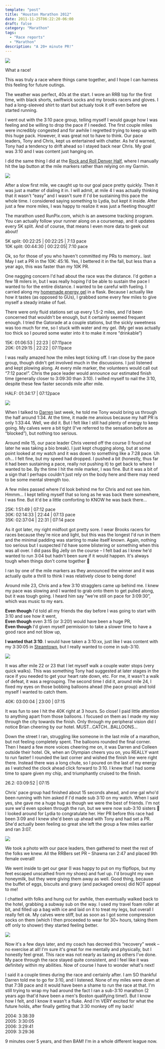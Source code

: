 ```yaml
---
template: "post"
title: "Houston Marathon 2012"
date: 2011-11-25T06:22:20-06:00
draft: false
category: "Marathon"
tags:
  - "Race reports"
  - "Marathon"
description: "A 20+ minute PR!"
---
```




![](/media/2011/11/40YearMarathonRightColumnLogo.gif)

What a race!

This was truly a race where things came together, and I hope I can harness this feeling for future outings. 

The weather was perfect, 40s at the start. I wore an RRB top for the first time, with black shorts, swiftwick socks and my brooks racers and gloves. I had a long-sleeved shirt to start but actualy took it off even before we started running. 

I went out with the 3:10 pace group, telling myself I would gauge how I was feeling and be willing to drop the pace if I needed. The first couple miles were incredibly congested and for awhile I regretted trying to keep up with this huge pack. However, it was great not to have to think. Our pace leaders, Tony and Chris, kept us entertained with chatter. As he'd warned, Tony had a tendency to drift ahead so I stayed back near Chris. My goal was 3:10 and I was content just hanging on.

I did the same thing I did at the [Rock and Roll Denver Half](/posts/2011-10-rock-and-roll-denver-half-marathon-race-report/), where I manually hit the lap button at the mile markers rather than relying on my Garmin. 

![](/media/2012/01/Garmin-Training-Center®1.png)

After a slow first mile, we caught up to our goal pace pretty quickly. Then it was just a matter of dialing it in. I will admit, at mile 4 I was actually thinking that it wasn't &#8220;easy&#8221; and I wasn't sure if I'd be sustaining this pace the whole time. I considered saying something to Lydia, but kept it inside. After just a few more miles, I was happy to realize it was just a fleeting thought!

The marathon used RunPix.com, which is an awesome tracking program. You can actually follow your runner along on a coursemap, and it updates every 5K split. And of course, that means I even more data to geek out about!

5K split: 00:22:25 | 00:22:25 | 7:13 pace  
10K split: 00:44:30 | 00:22:05| 7:10 pace

Ok, so for those of you who haven't committed my PRs to memory.. last May I set a PR in the 10K: 45:16. Yes, I bettered it in the fall, but less than a year ago, this was faster than my 10K PR.

One nagging concern I'd had about the race was the distance. I'd gotten a few 18 milers in, but I was really hoping I'd be able to sustain the pace I wanted to for the entire distance. I wanted to be careful with fueling. I carried along my [homemade energy gel](http://www.nomeatathlete.com/homemade-energy-gel-chia/) in a flask. Because I actually like how it tastes (as opposed to GUs), I grabbed some every few miles to give myself a steady intake of fuel.

There were only fluid stations set up every 1.5-2 miles, and I'd been concerned that wouldn't be enough, but it certainly seemed frequent enough. I tried the Gatorade at a couple stations, but the sickly sweetness was too much for me, so I stuck with water and my gel. (My gel was actually too thick so I poured some water into it to make it more &#8220;drinkable&#8221;)

15K: 01:06:53 | 22:23 | 07:11pace  
20K: 01:29:15 | 22:22 | 07:11pace

I was really amazed how the miles kept ticking off. I ran close by the pace group, though didn't get involved much in the discussions. I just listened and kept plowing along. At every mile marker, the volunteers would call out &#8220;7:12 pace!&#8221;. Chris the pace leader would announce our estimated finish time (generally closer to 3:09:30 than 3:10). I willed myself to nail the 3:10, despite these few faster seconds mile after mile.

HALF: 01:34:17 | 07:12pace

![](h/media/2012/01/run.png)

When I talked to <a href="/posts/2012-01-a-workout-and-planning-for-2012/">Darren</a> last week, he told me Tony would bring us through the half around 1:34. At the time, it made me anxious because my half PR is only 1:33:44. Well, we did it. But I felt like I still had plenty of energy to keep going. My calves were a bit tight (I've referred to the sensation before as &#8220;blocked&#8221;), but nothing too serious. 

Around mile 15, our pace leader Chris veered off the course (I found out later he was taking a bio break). I just kept chugging along, but at some point looked at my watch and it was down to something like a 7:28 pace. Uh oh&#8230; I felt fine, but my speed had dropped. I pushed a bit (honestly, thus far it had been sustaining a pace, really not pushing it) to get back to where I wanted to be. By the time I hit the mile marker, I was fine. But it was a bit of a sign that I perhaps couldn't just rely on the body here and there may need to be some mental strength too. 

A few miles passed where I'd look behind me for Chris and not see him. Hmmm&#8230; I kept telling myself that so long as he was back there somewhere, I was fine. But it'd be a little comforting to KNOW he was back there&#8230;

25K: 1:51:49 | 07:12 pace  
30K: 02:14:33 | 22:44 | 07:13 pace  
35K: 02:37:04 | 22:31 | 07:14 pace

As it got later, my right midfoot got pretty sore. I wear Brooks racers for races because they're nice and light, but this was the longest I'd run in them and the minimal padding was starting to make itself known. Again, nothing too serious but I suspected I'd have some blistering or something when this was all over. I did pass Big Jelly on the course &#8211; I felt bad as I knew he'd wanted to run 3:04 but hadn't been sure if it would happen. It's always tough when things don't come together 🙁

I ran by one of the mile markers as they announced the winner and it was actually quite a thrill to think I was relatively close to being done!

Around mile 23, Chris and a few 3:10 stragglers came up behind me. I knew my pace was slowing and I wanted to grab onto them to get pulled along, but it was tough going. I heard him say &#8220;we're still on pace for 3:09:30&#8221;, which was music to my ears. 

**Even though** I'd told all my friends the day before I was going to start with 3:10 and see how it went,  
**Even though** even 3:15 (or 3:20!) would have been a huge PR,  
**Even though** I'd given myself permission to take a slower time to have a good race and not blow up,

**I wanted that 3:10**. I would have taken a 3:10:xx, just like I was content with my 3:30:05 in [Steamtown](http://www.afhill.com/gothedistance/2005/10/steamtown-race-report/), but I really wanted to come in sub-3:10. 

![](/media/2012/01/45-1-1.png)

It was after mile 22 or 23 that I let myself walk a couple water stops (very quick walks). This was something Tony had suggested at later stages in the race if you needed to get your heart rate down, etc. For me, it wasn't a walk of defeat, it was a regrouping. The second time I did it, around mile 24, I fixed my eyes on those bobbing balloons ahead (the pace group) and told myself I wanted to catch them. 

40K: 03:00:04 | 23:00 | 07:15

It was fun to see I hit the 40K right at 3 hours. So close! I paid little attention to anything apart from those balloons. I focused on them as I made my way through the city towards the finish. Only through my peripheral vision did I notice Brian cheering by our hotel. MUST&#8230;CATCH&#8230;BALLOONS&#8230;

Down the street I ran, struggling like someone in the last mile of a marathon, but not feeling completely spent. The balloons rounded the final corner. Then I heard a few more voices cheering me on, it was Darren and Colleen outside their hotel. Ok, when an Olympian cheers you on, you REALLY want to run faster! I rounded the last corner and wished the finish line were right there. Instead there was a long chute, so I poured on the last of my energy as I watched the clock ahead click forward to 3:10. I knew that I had some time to spare given my chip, and triumphantly cruised to the finish. 

26.2: 03:09:52 | 07:15

Chris' pace group had finished about 15 seconds ahead, and one gal who'd been running with him asked if I'd made sub 3:10 on my watch. When I said yes, she gave me a huge hug as though we were the best of friends. I'm not sure we'd even spoken through the run, but we were now sub-3:10 sisters 🙂 I looked around for Lydia to congratulate her. Her PR before this race had been 3:09 and I knew she'd been up ahead with Tony and had set a PR. She'd actually been feeling so great she left the group a few miles earlier and ran 3:07. 

![](/media/2012/01/brightroom-Inc.-Congratulations-Andrea-Chevron-Houston-Marathon-Aramco-Houston-Half-Marathon.png)

We took a photo with our pace leaders, then gathered to meet the rest of the folks we knew. All the RRBers set PR &#8211; Shawna ran 2:47 and placed 9th female overall! 

We went inside to get our gear (I was happy to put on my flipflops, but my feet escaped unscathed from my shoes) and fuel up. I'd brought my own honeymilk, but they were giving them away as well. Good thing, because the buffet of eggs, biscuits and gravy (and packaged oreos) did NOT appeal to me! 

I chatted with folks and hung out for awhile, then eventually walked back to the hotel, grabbing a subway sub on the way. I used my travel foam roller at bit, and filled up a bag with ice and laid on it to treat my legs, but overall I really felt ok. My calves were stiff, but as soon as I got some compression socks on them (which I then proceeded to wear for 30+ hours, taking them off only to shower) they started feeling better. 

![](/media/2012/01/ahead-1.png)

Now it's a few days later, and my coach has decreed this &#8220;recovery&#8221; week &#8211; no exercise at all! I'm sure it's great for me mentally and physically, but I honestly feel great. This race was not nearly as taxing as others I've done. My pace through the race stayed quite consistent, and I feel like it was definitely within my abilities. Now of course I have to wonder what's next! 

I said it a couple times during the race and certainly after. I am SO thankful Darren told me to go for 3:10, and I listened. None of my miles were down at that 7:38 pace and it would have been a shame to run the race at that. I'm still trying to wrap my had around the fact I ran a sub-3:10 marathon (2 years ago that'd have been a men's Boston qualifying time!). But I know how I felt, and I know it wasn't a fluke. And I'm VERY excited for what the future holds, after finally getting that 3:30 monkey off my back!

2004: 3:38:39  
2005: 3:30:05  
2006: 3:29:41  
2009: 3:29:36

9 minutes over 5 years, and then BAM! I'm in a whole different league now.